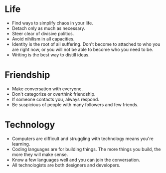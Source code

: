 # Life
- Find ways to simplify chaos in your life.
- Detach only as much as necessary.
- Steer clear of divisive politics.
- Avoid nihilism in all capacities.
- Identity is the root of all suffering. Don't become to attached to who you are right now, or you will not be able to become who you need to be.
- Writing is the best way to distill ideas.

# Friendship
- Make conversation with everyone.
- Don't categorize or overthink friendship.
- If someone contacts you, always respond.
- Be suspicious of people with many followers and few friends.

# Technology 
- Computers are difficult and struggling with technology means you're learning.
- Coding languages are for building things. The more things you build, the more they will make sense.
- Know a few languages well and you can join the conversation.
- All technologists are both designers and developers. 


